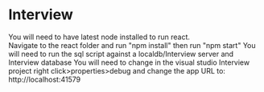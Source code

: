 # Interview
 You will need to have latest node installed to run react.\
 Navigate to the react folder and run "npm install" then run "npm start"
 You will need to run the sql script against a localdb/Interview server and Interview database
 You will need to change in the visual studio Interview project right click>properties>debug and change the app URL to: http://localhost:41579
